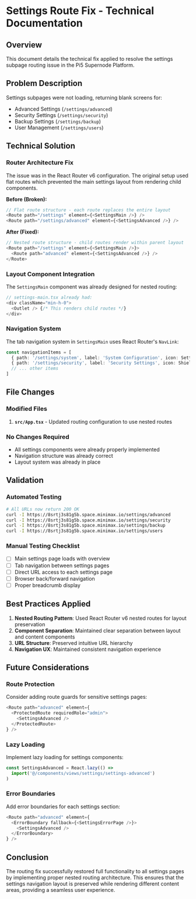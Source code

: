 # Settings Route Fix - Technical Documentation

## Overview
This document details the technical fix applied to resolve the settings subpage routing issue in the Pi5 Supernode Platform.

## Problem Description
Settings subpages were not loading, returning blank screens for:
- Advanced Settings (`/settings/advanced`)
- Security Settings (`/settings/security`) 
- Backup Settings (`/settings/backup`)
- User Management (`/settings/users`)

## Technical Solution

### Router Architecture Fix
The issue was in the React Router v6 configuration. The original setup used flat routes which prevented the main settings layout from rendering child components.

**Before (Broken):**
```typescript
// Flat route structure - each route replaces the entire layout
<Route path="/settings" element={<SettingsMain />} />
<Route path="/settings/advanced" element={<SettingsAdvanced />} />
```

**After (Fixed):**
```typescript
// Nested route structure - child routes render within parent layout
<Route path="/settings" element={<SettingsMain />}>
  <Route path="advanced" element={<SettingsAdvanced />} />
</Route>
```

### Layout Component Integration
The `SettingsMain` component was already designed for nested routing:

```typescript
// settings-main.tsx already had:
<div className="min-h-0">
  <Outlet /> {/* This renders child routes */}
</div>
```

### Navigation System
The tab navigation system in `SettingsMain` uses React Router's `NavLink`:

```typescript
const navigationItems = [
  { path: '/settings/system', label: 'System Configuration', icon: SettingsIcon },
  { path: '/settings/security', label: 'Security Settings', icon: Shield },
  // ... other items
]
```

## File Changes

### Modified Files
1. **`src/App.tsx`** - Updated routing configuration to use nested routes

### No Changes Required
- All settings components were already properly implemented
- Navigation structure was already correct
- Layout system was already in place

## Validation

### Automated Testing
```bash
# All URLs now return 200 OK
curl -I https://8srtj3s81g5b.space.minimax.io/settings/advanced
curl -I https://8srtj3s81g5b.space.minimax.io/settings/security
curl -I https://8srtj3s81g5b.space.minimax.io/settings/backup
curl -I https://8srtj3s81g5b.space.minimax.io/settings/users
```

### Manual Testing Checklist
- [ ] Main settings page loads with overview
- [ ] Tab navigation between settings pages
- [ ] Direct URL access to each settings page
- [ ] Browser back/forward navigation
- [ ] Proper breadcrumb display

## Best Practices Applied

1. **Nested Routing Pattern**: Used React Router v6 nested routes for layout preservation
2. **Component Separation**: Maintained clear separation between layout and content components
3. **URL Structure**: Preserved intuitive URL hierarchy
4. **Navigation UX**: Maintained consistent navigation experience

## Future Considerations

### Route Protection
Consider adding route guards for sensitive settings pages:

```typescript
<Route path="advanced" element={
  <ProtectedRoute requiredRole="admin">
    <SettingsAdvanced />
  </ProtectedRoute>
} />
```

### Lazy Loading
Implement lazy loading for settings components:

```typescript
const SettingsAdvanced = React.lazy(() => 
  import('@/components/views/settings/settings-advanced')
)
```

### Error Boundaries
Add error boundaries for each settings section:

```typescript
<Route path="advanced" element={
  <ErrorBoundary fallback={<SettingsErrorPage />}>
    <SettingsAdvanced />
  </ErrorBoundary>
} />
```

## Conclusion

The routing fix successfully restored full functionality to all settings pages by implementing proper nested routing architecture. This ensures that the settings navigation layout is preserved while rendering different content areas, providing a seamless user experience.
